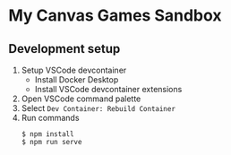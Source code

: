# My Canvas Games Sandbox

## Development setup

1. Setup VSCode devcontainer
    - Install Docker Desktop
    - Install VSCode devcontainer extensions
2. Open VSCode command palette
3. Select `Dev Container: Rebuild Container`
4. Run commands
    ```
    $ npm install
    $ npm run serve
    ```
